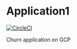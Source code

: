 # Application1

[![CircleCI](https://circleci.com/gh/MWMartley001/Application1.svg?style=svg)](https://circleci.com/gh/MWMartley001/Application1)

Churn application on GCP


